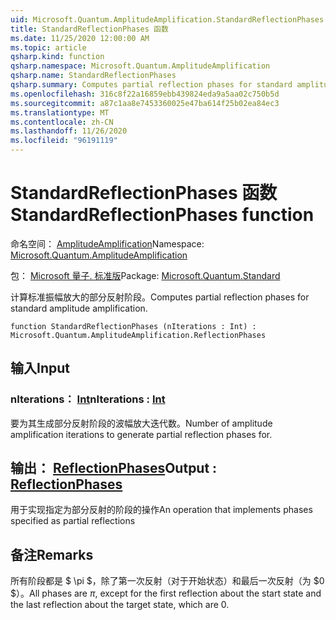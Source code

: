 ```yaml
---
uid: Microsoft.Quantum.AmplitudeAmplification.StandardReflectionPhases
title: StandardReflectionPhases 函数
ms.date: 11/25/2020 12:00:00 AM
ms.topic: article
qsharp.kind: function
qsharp.namespace: Microsoft.Quantum.AmplitudeAmplification
qsharp.name: StandardReflectionPhases
qsharp.summary: Computes partial reflection phases for standard amplitude amplification.
ms.openlocfilehash: 316c8f22a16859ebb439824eda9a5aa02c750b5d
ms.sourcegitcommit: a87c1aa8e7453360025e47ba614f25b02ea84ec3
ms.translationtype: MT
ms.contentlocale: zh-CN
ms.lasthandoff: 11/26/2020
ms.locfileid: "96191119"
---
```

# <a name="standardreflectionphases-function"></a><span data-ttu-id="32d14-102">StandardReflectionPhases 函数</span><span class="sxs-lookup"><span data-stu-id="32d14-102">StandardReflectionPhases function</span></span>

<span data-ttu-id="32d14-103">命名空间： [AmplitudeAmplification](xref:Microsoft.Quantum.AmplitudeAmplification)</span><span class="sxs-lookup"><span data-stu-id="32d14-103">Namespace: [Microsoft.Quantum.AmplitudeAmplification](xref:Microsoft.Quantum.AmplitudeAmplification)</span></span>

<span data-ttu-id="32d14-104">包： [Microsoft 量子. 标准版](https://nuget.org/packages/Microsoft.Quantum.Standard)</span><span class="sxs-lookup"><span data-stu-id="32d14-104">Package: [Microsoft.Quantum.Standard](https://nuget.org/packages/Microsoft.Quantum.Standard)</span></span>


<span data-ttu-id="32d14-105">计算标准振幅放大的部分反射阶段。</span><span class="sxs-lookup"><span data-stu-id="32d14-105">Computes partial reflection phases for standard amplitude amplification.</span></span>

```qsharp
function StandardReflectionPhases (nIterations : Int) : Microsoft.Quantum.AmplitudeAmplification.ReflectionPhases
```


## <a name="input"></a><span data-ttu-id="32d14-106">输入</span><span class="sxs-lookup"><span data-stu-id="32d14-106">Input</span></span>

### <a name="niterations--int"></a><span data-ttu-id="32d14-107">nIterations： [Int](xref:microsoft.quantum.lang-ref.int)</span><span class="sxs-lookup"><span data-stu-id="32d14-107">nIterations : [Int](xref:microsoft.quantum.lang-ref.int)</span></span>

<span data-ttu-id="32d14-108">要为其生成部分反射阶段的波幅放大迭代数。</span><span class="sxs-lookup"><span data-stu-id="32d14-108">Number of amplitude amplification iterations to generate partial reflection phases for.</span></span>



## <a name="output--reflectionphases"></a><span data-ttu-id="32d14-109">输出： [ReflectionPhases](xref:Microsoft.Quantum.AmplitudeAmplification.ReflectionPhases)</span><span class="sxs-lookup"><span data-stu-id="32d14-109">Output : [ReflectionPhases](xref:Microsoft.Quantum.AmplitudeAmplification.ReflectionPhases)</span></span>

<span data-ttu-id="32d14-110">用于实现指定为部分反射的阶段的操作</span><span class="sxs-lookup"><span data-stu-id="32d14-110">An operation that implements phases specified as partial reflections</span></span>

## <a name="remarks"></a><span data-ttu-id="32d14-111">备注</span><span class="sxs-lookup"><span data-stu-id="32d14-111">Remarks</span></span>

<span data-ttu-id="32d14-112">所有阶段都是 $ \pi $，除了第一次反射（对于开始状态）和最后一次反射（为 $0 $）。</span><span class="sxs-lookup"><span data-stu-id="32d14-112">All phases are $\pi$, except for the first reflection about the start state and the last reflection about the target state, which are $0$.</span></span>